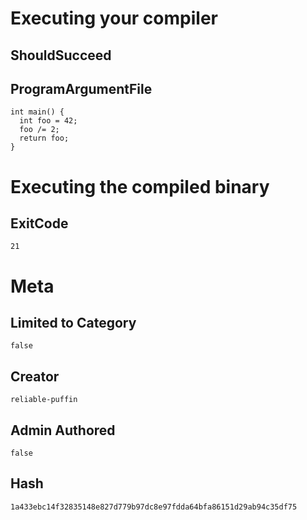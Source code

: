 # Executing your compiler

## ShouldSucceed

## ProgramArgumentFile

```
int main() {
  int foo = 42;
  foo /= 2;
  return foo;
}
```

# Executing the compiled binary

## ExitCode

```
21
```

# Meta

## Limited to Category

```
false
```

## Creator

```
reliable-puffin
```

## Admin Authored

```
false
```

## Hash

```
1a433ebc14f32835148e827d779b97dc8e97fdda64bfa86151d29ab94c35df75
```
